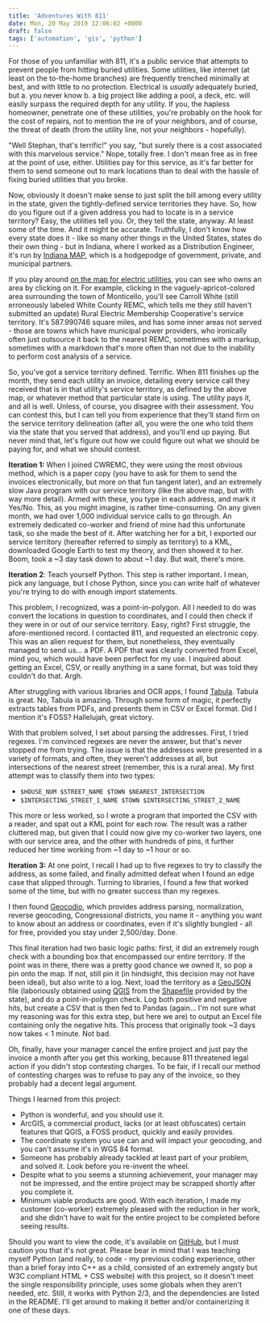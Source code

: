 ```yaml
---
title: 'Adventures With 811'
date: Mon, 20 May 2019 12:06:02 +0000
draft: false
tags: ['automation', 'gis', 'python']
---
```


For those of you unfamiliar with 811, it's a public service that attempts to prevent people from hitting buried utilities. Some utilities, like internet (at least on the to-the-home branches) are frequently trenched minimally at best, and with little to no protection. Electrical is _usually_ adequately buried, but a. you never know b. a big project like adding a pool, a deck, etc. will easily surpass the required depth for any utility. If you, the hapless homeowner, penetrate one of these utilities, you're probably on the hook for the cost of repairs, not to mention the ire of your neighbors, and of course, the threat of death (from the utility line, not your neighbors - hopefully).

"Well Stephan, that's terrific!" you say, "but surely there is a cost associated with this marvelous service." Nope, totally free. I don't mean free as in free at the point of use, either. Utilities pay for this service, as it's far better for them to send someone out to mark locations than to deal with the hassle of fixing buried utilities that you broke.

Now, obviously it doesn't make sense to just split the bill among every utility in the state, given the tightly-defined service territories they have. So, how do you figure out if a given address you had to locate is in a service territory? Easy, the utilities tell you. Or, they tell the state, anyway. At least some of the time. And it might be accurate. Truthfully, I don't know how every state does it - like so many other things in the United States, states do their own thing - but in Indiana, where I worked as a Distribution Engineer, it's run by [Indiana MAP](https://www.indianamap.org/index.php), which is a hodgepodge of government, private, and municipal partners.

If you play around [on the map for electric utilities](https://maps.indiana.edu/index.html?x=494668.6063081417&y=4507915.287779287&z=2&sBasemap=bm1&URLLayers=Infrastructure_Energy_Electric_Service_Territories), you can see who owns an area by clicking on it. For example, clicking in the vaguely-apricot-colored area surrounding the town of Monticello, you'll see Carroll White (still erroneously labeled White County REMC, which tells me they _still_ haven't submitted an update) Rural Electric Membership Cooperative's service territory. It's 587.990746 square miles, and has some inner areas not served - those are towns which have municipal power providers, who ironically often just outsource it back to the nearest REMC, sometimes with a markup, sometimes with a markdown that's more often than not due to the inability to perform cost analysis of a service.

So, you've got a service territory defined. Terrific. When 811 finishes up the month, they send each utility an invoice, detailing every service call they received that is in that utility's service territory, as defined by the above map, or whatever method that particular state is using. The utility pays it, and all is well. Unless, of course, you disagree with their assessment. You can contest this, but I can tell you from experience that they'll stand firm on the service territory delineation (after all, you were the one who told them via the state that you served that address), and you'll end up paying. But never mind that, let's figure out how we could figure out what we should be paying for, and what we should contest.

**Iteration 1:** When I joined CWREMC, they were using the most obvious method, which is a paper copy (you have to ask for them to send the invoices electronically, but more on that fun tangent later), and an extremely slow Java program with our service territory (like the above map, but with way more detail). Armed with these, you type in each address, and mark it Yes/No. This, as you might imagine, is rather time-consuming. On any given month, we had over 1,000 individual service calls to go through. An extremely dedicated co-worker and friend of mine had this unfortunate task, so she made the best of it. After watching her for a bit, I exported our service territory (hereafter referred to simply as territory) to a KML, downloaded Google Earth to test my theory, and then showed it to her. Boom, took a ~3 day task down to about ~1 day. But wait, there's more.

**Iteration 2**: Teach yourself Python. This step is rather important. I mean, pick any language, but I chose Python, since you can write half of whatever you're trying to do with enough import statements.

This problem, I recognized, was a point-in-polygon. All I needed to do was convert the locations in question to coordinates, and I could then check if they were in or out of our service territory. Easy, right? First struggle, the afore-mentioned record. I contacted 811, and requested an electronic copy. This was an alien request for them, but nonetheless, they eventually managed to send us... a PDF. A PDF that was clearly converted from Excel, mind you, which would have been perfect for my use. I inquired about getting an Excel, CSV, or really anything in a sane format, but was told they couldn't do that. Argh.

After struggling with various libraries and OCR apps, I found [Tabula](https://tabula.technology/). Tabula is great. No, Tabula is amazing. Through some form of magic, it perfectly extracts tables from PDFs, and presents them in CSV or Excel format. Did I mention it's FOSS? Hallelujah, great victory.

With that problem solved, I set about parsing the addresses. First, I tried regexes. I'm convinced regexes are never the answer, but that's never stopped me from trying. The issue is that the addresses were presented in a variety of formats, and often, they weren't addresses at all, but intersections of the nearest street (remember, this is a rural area). My first attempt was to classify them into two types:

*   `$HOUSE_NUM $STREET_NAME $TOWN $NEAREST_INTERSECTION`
*   `$INTERSECTING_STREET_1_NAME $TOWN $INTERSECTING_STREET_2_NAME`

This more or less worked, so I wrote a program that imported the CSV with a reader, and spat out a KML point for each row. The result was a rather cluttered map, but given that I could now give my co-worker two layers, one with our service area, and the other with hundreds of pins, it further reduced her time working from ~1 day to ~1 hour or so.

**Iteration 3:** At one point, I recall I had up to five regexes to try to classify the address, as some failed, and finally admitted defeat when I found an edge case that slipped through. Turning to libraries, I found a few that worked some of the time, but with no greater success than my regexes.

I then found [Geocodio](https://www.geocod.io/), which provides address parsing, normalization, reverse geocoding, Congressional districts, you name it - anything you want to know about an address or coordinates, even if it's slightly bungled - all for free, provided you stay under 2,500/day. Done.

This final iteration had two basic logic paths: first, it did an extremely rough check with a bounding box that encompassed our entire territory. If the point was in there, there was a pretty good chance we owned it, so pop a pin onto the map. If not, still pin it (in hindsight, this decision may not have been ideal), but also write to a log. Next, load the territory as a [GeoJSON](https://en.wikipedia.org/wiki/GeoJSON) file (laboriously obtained using [QGIS](https://www.qgis.org/en/site/) from the [Shapefile](https://doc.arcgis.com/en/arcgis-online/reference/shapefiles.htm) provided by the state), and do a point-in-polygon check. Log both positive and negative hits, but create a CSV that is then fed to Pandas (again... I'm not sure what my reasoning was for this extra step, but here we are) to output an Excel file containing only the negative hits. This process that originally took ~3 days now takes < 1 minute. Not bad.

Oh, finally, have your manager cancel the entire project and just pay the invoice a month after you get this working, because 811 threatened legal action if you didn't stop contesting charges. To be fair, if I recall our method of contesting charges was to refuse to pay any of the invoice, so they probably had a decent legal argument.

Things I learned from this project:

*   Python is wonderful, and you should use it.
*   ArcGIS, a commercial product, lacks (or at least obfuscates) certain features that QGIS, a FOSS product, quickly and easily provides.
*   The coordinate system you use can and will impact your geocoding, and you can't assume it's in WGS 84 format.
*   Someone has probably already tackled at least part of your problem, and solved it. Look before you re-invent the wheel.
*   Despite what to you seems a stunning achievement, your manager may not be impressed, and the entire project may be scrapped shortly after you complete it.
*   Minimum viable products are good. With each iteration, I made my customer (co-worker) extremely pleased with the reduction in her work, and she didn't have to wait for the entire project to be completed before seeing results.

Should you want to view the code, it's available on [GitHub](https://github.com/stephanGarland/811-geocoder), but I must caution you that it's not great. Please bear in mind that I was teaching myself Python (and really, to code - my previous coding experience, other than a brief foray into C++ as a child, consisted of an extremely angsty but W3C compliant HTML + CSS website) with this project, so it doesn't meet the single responsibility principle, uses some globals when they aren't needed, etc. Still, it works with Python 2/3, and the dependencies are listed in the README. I'll get around to making it better and/or containerizing it one of these days.